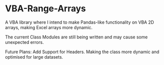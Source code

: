 # VBA-Range-Arrays
A VBA library where I intend to make Pandas-like functionality on VBA 2D arrays, making Excel arrays more dynamic.

The current Class Modules are still being written and may cause some unexpected errors.


Future Plans: 
Add Support for Headers.
Making the class more dynamic and optimised for large datasets.
